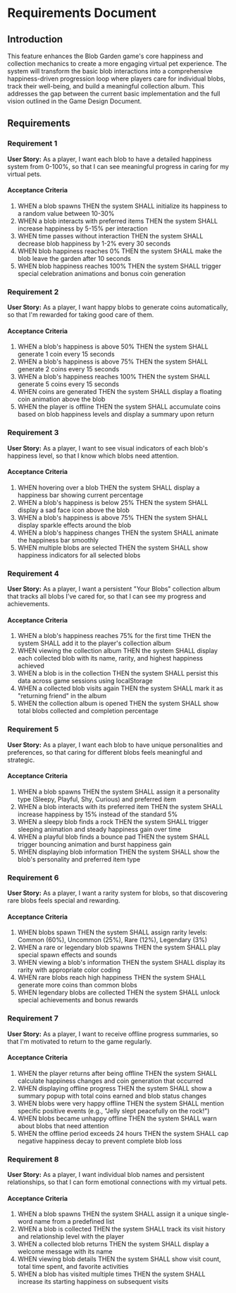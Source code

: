# Requirements Document

## Introduction

This feature enhances the Blob Garden game's core happiness and collection mechanics to create a more engaging virtual pet experience. The system will transform the basic blob interactions into a comprehensive happiness-driven progression loop where players care for individual blobs, track their well-being, and build a meaningful collection album. This addresses the gap between the current basic implementation and the full vision outlined in the Game Design Document.

## Requirements

### Requirement 1

**User Story:** As a player, I want each blob to have a detailed happiness system from 0-100%, so that I can see meaningful progress in caring for my virtual pets.

#### Acceptance Criteria

1. WHEN a blob spawns THEN the system SHALL initialize its happiness to a random value between 10-30%
2. WHEN a blob interacts with preferred items THEN the system SHALL increase happiness by 5-15% per interaction
3. WHEN time passes without interaction THEN the system SHALL decrease blob happiness by 1-2% every 30 seconds
4. WHEN blob happiness reaches 0% THEN the system SHALL make the blob leave the garden after 10 seconds
5. WHEN blob happiness reaches 100% THEN the system SHALL trigger special celebration animations and bonus coin generation

### Requirement 2

**User Story:** As a player, I want happy blobs to generate coins automatically, so that I'm rewarded for taking good care of them.

#### Acceptance Criteria

1. WHEN a blob's happiness is above 50% THEN the system SHALL generate 1 coin every 15 seconds
2. WHEN a blob's happiness is above 75% THEN the system SHALL generate 2 coins every 15 seconds
3. WHEN a blob's happiness reaches 100% THEN the system SHALL generate 5 coins every 15 seconds
4. WHEN coins are generated THEN the system SHALL display a floating coin animation above the blob
5. WHEN the player is offline THEN the system SHALL accumulate coins based on blob happiness levels and display a summary upon return

### Requirement 3

**User Story:** As a player, I want to see visual indicators of each blob's happiness level, so that I know which blobs need attention.

#### Acceptance Criteria

1. WHEN hovering over a blob THEN the system SHALL display a happiness bar showing current percentage
2. WHEN a blob's happiness is below 25% THEN the system SHALL display a sad face icon above the blob
3. WHEN a blob's happiness is above 75% THEN the system SHALL display sparkle effects around the blob
4. WHEN a blob's happiness changes THEN the system SHALL animate the happiness bar smoothly
5. WHEN multiple blobs are selected THEN the system SHALL show happiness indicators for all selected blobs

### Requirement 4

**User Story:** As a player, I want a persistent "Your Blobs" collection album that tracks all blobs I've cared for, so that I can see my progress and achievements.

#### Acceptance Criteria

1. WHEN a blob's happiness reaches 75% for the first time THEN the system SHALL add it to the player's collection album
2. WHEN viewing the collection album THEN the system SHALL display each collected blob with its name, rarity, and highest happiness achieved
3. WHEN a blob is in the collection THEN the system SHALL persist this data across game sessions using localStorage
4. WHEN a collected blob visits again THEN the system SHALL mark it as "returning friend" in the album
5. WHEN the collection album is opened THEN the system SHALL show total blobs collected and completion percentage

### Requirement 5

**User Story:** As a player, I want each blob to have unique personalities and preferences, so that caring for different blobs feels meaningful and strategic.

#### Acceptance Criteria

1. WHEN a blob spawns THEN the system SHALL assign it a personality type (Sleepy, Playful, Shy, Curious) and preferred item
2. WHEN a blob interacts with its preferred item THEN the system SHALL increase happiness by 15% instead of the standard 5%
3. WHEN a sleepy blob finds a rock THEN the system SHALL trigger sleeping animation and steady happiness gain over time
4. WHEN a playful blob finds a bounce pad THEN the system SHALL trigger bouncing animation and burst happiness gain
5. WHEN displaying blob information THEN the system SHALL show the blob's personality and preferred item type

### Requirement 6

**User Story:** As a player, I want a rarity system for blobs, so that discovering rare blobs feels special and rewarding.

#### Acceptance Criteria

1. WHEN blobs spawn THEN the system SHALL assign rarity levels: Common (60%), Uncommon (25%), Rare (12%), Legendary (3%)
2. WHEN a rare or legendary blob spawns THEN the system SHALL play special spawn effects and sounds
3. WHEN viewing a blob's information THEN the system SHALL display its rarity with appropriate color coding
4. WHEN rare blobs reach high happiness THEN the system SHALL generate more coins than common blobs
5. WHEN legendary blobs are collected THEN the system SHALL unlock special achievements and bonus rewards

### Requirement 7

**User Story:** As a player, I want to receive offline progress summaries, so that I'm motivated to return to the game regularly.

#### Acceptance Criteria

1. WHEN the player returns after being offline THEN the system SHALL calculate happiness changes and coin generation that occurred
2. WHEN displaying offline progress THEN the system SHALL show a summary popup with total coins earned and blob status changes
3. WHEN blobs were very happy offline THEN the system SHALL mention specific positive events (e.g., "Jelly slept peacefully on the rock!")
4. WHEN blobs became unhappy offline THEN the system SHALL warn about blobs that need attention
5. WHEN the offline period exceeds 24 hours THEN the system SHALL cap negative happiness decay to prevent complete blob loss

### Requirement 8

**User Story:** As a player, I want individual blob names and persistent relationships, so that I can form emotional connections with my virtual pets.

#### Acceptance Criteria

1. WHEN a blob spawns THEN the system SHALL assign it a unique single-word name from a predefined list
2. WHEN a blob is collected THEN the system SHALL track its visit history and relationship level with the player
3. WHEN a collected blob returns THEN the system SHALL display a welcome message with its name
4. WHEN viewing blob details THEN the system SHALL show visit count, total time spent, and favorite activities
5. WHEN a blob has visited multiple times THEN the system SHALL increase its starting happiness on subsequent visits
